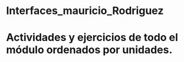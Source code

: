 # Interfaces_mauricio_Rodriguez
# Actividades y ejercicios de todo el módulo ordenados por unidades.
